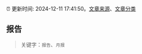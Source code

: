 :alarm_clock: 更新时间: 2024-12-11 17:41:50。[文章来源](/README.md)、[文章分类](/TAGS.md)

## 报告


> 关键字：`报告`、`月报`



